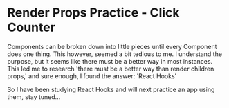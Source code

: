 # Render Props Practice - Click Counter

Components can be broken down into little pieces until every Component does one thing. This however, seemed a bit tedious to me. I understand the purpose, but it seems like there must be a better way in most instances. This led me to research 'there must be a better way than render children props,' and sure enough, I found the answer: 'React Hooks'

So I have been studying React Hooks and will next practice an app using them, stay tuned...